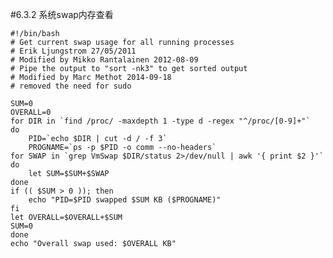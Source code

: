 #6.3.2	系统swap内存查看

	#!/bin/bash 
	# Get current swap usage for all running processes
	# Erik Ljungstrom 27/05/2011
	# Modified by Mikko Rantalainen 2012-08-09
	# Pipe the output to "sort -nk3" to get sorted output
	# Modified by Marc Methot 2014-09-18
	# removed the need for sudo

	SUM=0
	OVERALL=0
	for DIR in `find /proc/ -maxdepth 1 -type d -regex "^/proc/[0-9]+"`
	do
    	PID=`echo $DIR | cut -d / -f 3`
    	PROGNAME=`ps -p $PID -o comm --no-headers`
    for SWAP in `grep VmSwap $DIR/status 2>/dev/null | awk '{ print $2 }'`
    do
        let SUM=$SUM+$SWAP
    done
    if (( $SUM > 0 )); then
        echo "PID=$PID swapped $SUM KB ($PROGNAME)"
    fi
    let OVERALL=$OVERALL+$SUM
    SUM=0
	done
	echo "Overall swap used: $OVERALL KB"



